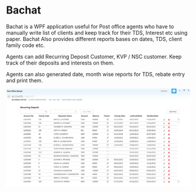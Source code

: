 # Bachat
Bachat is a WPF application useful for Post office agents who have to manually write list of clients and keep track for their TDS, Interest etc using paper. Bachat Also provides different reports bases on dates, TDS, client family code etc.

Agents can add Recurring Deposit Customer, KVP / NSC customer. Keep track of their deposits and interests on them.

Agents can also generated date, month wise reports for TDS, rebate entry and print them.

![App Screenshot](https://github.com/MihirNS/Bachat/blob/master/Bachat/Properties/bachat1.png?raw=true "RD Customer Page")

